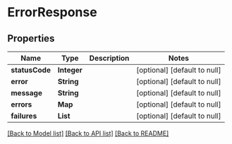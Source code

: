 # ErrorResponse
## Properties

| Name | Type | Description | Notes |
|------------ | ------------- | ------------- | -------------|
| **statusCode** | **Integer** |  | [optional] [default to null] |
| **error** | **String** |  | [optional] [default to null] |
| **message** | **String** |  | [optional] [default to null] |
| **errors** | **Map** |  | [optional] [default to null] |
| **failures** | **List** |  | [optional] [default to null] |

[[Back to Model list]](../README.md#documentation-for-models) [[Back to API list]](../README.md#documentation-for-api-endpoints) [[Back to README]](../README.md)

